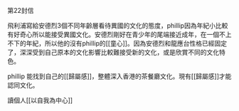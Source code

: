 第22封信

飛利浦寫給安德烈3個不同年齡層看待異國的文化的態度，phillip因為年紀小比較有好奇心所以能接受異國文化。安德烈剛好在青少年的尾端接近成年，在一個不上不下的年紀，所以他的沒有phillip的[[童心]]。因為安德烈和龍應台性格已經固定了，深深受到自己原本的文化影響比較難接受新的文化，或是欣賞不同的文化特色。

phillip 能找到自己的[[歸屬感]]，整體深入香港的茶餐廳文化。現有[[歸屬感]]才能認同文化。

讀個人[[以自我為中心]]
